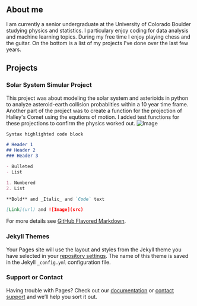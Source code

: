 ## About me 

I am currently a senior undergraduate at the University of Colorado Boulder studying physics and statistics. I particulary enjoy coding for data analysis and machine learning topics. During my free time I enjoy playing chess and the guitar. On the bottom is a list of my projects I've done over the last few years.  

## Projects 

### Solar System Simular Project 

This project was about modeling the solar system and asterioids in python to analyze asteroid-earth collision probablities within a 10 year time frame. Another part of the project was to create a function for the projection of Halley's Comet using the equtions of motion. I added test functions for these projections to confirm the physics worked out. 
![Image](https://user-images.githubusercontent.com/61669317/75948053-9e5cb000-5e5f-11ea-8938-21b44590ffb3.png)






```markdown
Syntax highlighted code block

# Header 1
## Header 2
### Header 3

- Bulleted
- List

1. Numbered
2. List

**Bold** and _Italic_ and `Code` text

[Link](url) and ![Image](src)
```

For more details see [GitHub Flavored Markdown](https://guides.github.com/features/mastering-markdown/).

### Jekyll Themes

Your Pages site will use the layout and styles from the Jekyll theme you have selected in your [repository settings](https://github.com/VincentPeng-Web/VincentPeng-Web.github.io/settings). The name of this theme is saved in the Jekyll `_config.yml` configuration file.

### Support or Contact

Having trouble with Pages? Check out our [documentation](https://help.github.com/categories/github-pages-basics/) or [contact support](https://github.com/contact) and we’ll help you sort it out.
